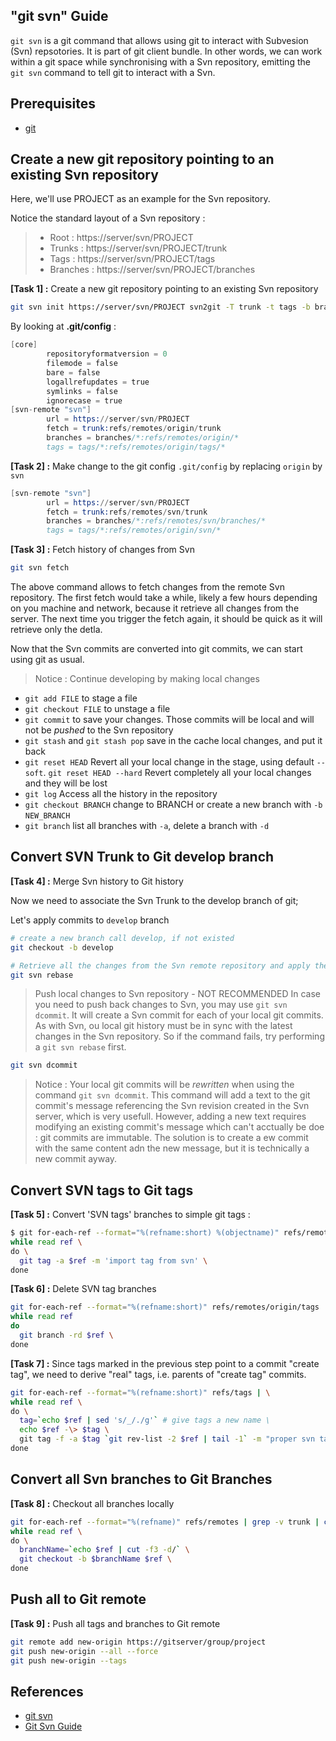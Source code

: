 ## "git svn" Guide

`git svn` is a git command that allows using git to interact with Subvesion (Svn) repsotories. It is part of git client bundle. In other words, we can work within a git space while synchronising with a Svn repository, emitting the `git svn` command to tell git to interact with a Svn.

## Prerequisites

- [git](https://git-scm.com/download)

## Create a new git repository pointing to an existing Svn repository

Here, we'll use PROJECT as an example for the Svn repository.

Notice the standard layout of a Svn repository :

> - Root : https://server/svn/PROJECT
> - Trunks : https://server/svn/PROJECT/trunk
> - Tags : https://server/svn/PROJECT/tags
> - Branches : https://server/svn/PROJECT/branches

__[Task 1] :__ Create a new git repository pointing to an existing Svn repository

```sh
git svn init https://server/svn/PROJECT svn2git -T trunk -t tags -b branches
```

By looking at __.git/config__ :

```s
[core]
        repositoryformatversion = 0
        filemode = false
        bare = false
        logallrefupdates = true
        symlinks = false
        ignorecase = true
[svn-remote "svn"]
        url = https://server/svn/PROJECT
        fetch = trunk:refs/remotes/origin/trunk
        branches = branches/*:refs/remotes/origin/*
        tags = tags/*:refs/remotes/origin/tags/*
```

__[Task 2] :__ Make change to the git config `.git/config` by replacing `origin` by `svn`

```s
[svn-remote "svn"]
        url = https://server/svn/PROJECT
        fetch = trunk:refs/remotes/svn/trunk
        branches = branches/*:refs/remotes/svn/branches/*
        tags = tags/*:refs/remotes/origin/svn/*
```

__[Task 3] :__ Fetch history of changes from Svn

```sh
git svn fetch
```

The above command allows to fetch changes from the remote Svn repository. The first fetch would take a while, likely a few hours depending on you machine and network, because it retrieve all changes from the server. The next time you trigger the fetch again, it should be quick as it will retrieve only the detla.

Now that the Svn commits are converted into git commits, we can start using git as usual.

> Notice : Continue developing by making local changes

- `git add FILE` to stage a file
- `git checkout FILE` to unstage a file
- `git commit` to save your changes. Those commits will be local and will not be _pushed_ to the Svn repository
- `git stash` and `git stash pop` save in the cache local changes, and put it back
- `git reset HEAD` Revert all your local change in the stage, using default `--soft`. `git reset HEAD --hard` Revert completely all your local changes and they will be lost
- `git log` Access all the history in the repository
- `git checkout BRANCH` change to BRANCH or create a new branch with `-b NEW_BRANCH`  
- `git branch` list all branches with `-a`, delete a branch with `-d`

## Convert SVN Trunk to Git develop branch

__[Task 4] :__ Merge Svn history to Git history

Now we need to associate the Svn Trunk to the develop branch of git;

Let's apply commits to `develop` branch

```sh
# create a new branch call develop, if not existed
git checkout -b develop

# Retrieve all the changes from the Svn remote repository and apply them on top of the current branch (equivalent to git pull)
git svn rebase
```

> Push local changes to Svn repository - NOT RECOMMENDED
> In case you need to push back changes to Svn, you may use `git svn dcommit`. It will create a Svn commit for each of your local git commits. As with Svn, ou local git history must be in sync with the latest changes in the Svn repository. So if the command fails, try performing a `git svn rebase` first.

```sh
git svn dcommit
```

> Notice : Your local git commits will be _rewritten_ when using the command `git svn dcommit`. This command will add a text to the git commit's message referencing the Svn revision created in the Svn server, which is very usefull. However, adding a new text requires modifying an existing commit's message which can't acctually be doe : git commits are immutable. The solution is to create a ew commit with the same content adn the new message, but it is technically a new commit ayway.

## Convert SVN tags to Git tags

__[Task 5] :__ Convert 'SVN tags' branches to simple git tags :

```sh
$ git for-each-ref --format="%(refname:short) %(objectname)" refs/remotes/origin/tags | cut -d / -f 3- | \
while read ref \
do \
  git tag -a $ref -m 'import tag from svn' \
done
```

__[Task 6] :__ Delete SVN tag branches

```sh
git for-each-ref --format="%(refname:short)" refs/remotes/origin/tags | cut -d / -f 1- | \
while read ref
do
  git branch -rd $ref \
done
```

__[Task 7] :__ Since tags marked in the previous step point to a commit "create tag", we need to derive "real" tags, i.e. parents of "create tag" commits.

```sh
git for-each-ref --format="%(refname:short)" refs/tags | \
while read ref \
do \
  tag=`echo $ref | sed 's/_/./g'` # give tags a new name \
  echo $ref -\> $tag \
  git tag -f -a $tag `git rev-list -2 $ref | tail -1` -m "proper svn tag" \
done
```

## Convert all Svn branches to Git Branches

__[Task 8] :__ Checkout all branches locally

```sh
git for-each-ref --format="%(refname)" refs/remotes | grep -v trunk | cut -d / -f 2- | \
while read ref \
do \
  branchName=`echo $ref | cut -f3 -d/` \
  git checkout -b $branchName $ref \
done
```

## Push all to Git remote

__[Task 9] :__ Push all tags and branches to Git remote

```sh
git remote add new-origin https://gitserver/group/project
git push new-origin --all --force
git push new-origin --tags
```

## References

- [git svn](https://git-scm.com/docs/git-svn)
- [Git Svn Guide](https://gist.github.com/rickyah/7bc2de953ce42ba07116)
